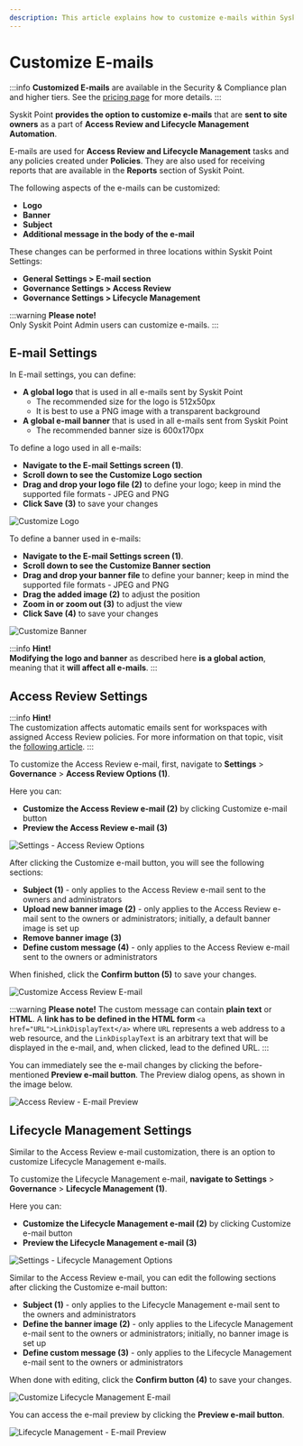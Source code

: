 ```yaml
---
description: This article explains how to customize e-mails within Syskit Point.
---
```


# Customize E-mails

:::info
**Customized E-mails** are available in the Security & Compliance plan and higher tiers. See the [pricing page](https://www.syskit.com/products/point/pricing/) for more details.
:::

Syskit Point **provides the option to customize e-mails** that are **sent to site owners** as a part of **Access Review and Lifecycle Management Automation**.  

E-mails are used for **Access Review and Lifecycle Management** tasks and any policies created under **Policies**. They are also used for receiving reports that are available in the **Reports** section of Syskit Point. 

The following aspects of the e-mails can be customized:

* **Logo**
* **Banner**
* **Subject**
* **Additional message in the body of the e-mail**

These changes can be performed in three locations within Syskit Point Settings:

* **General Settings &gt; E-mail section** 
* **Governance Settings &gt; Access Review** 
* **Governance Settings &gt; Lifecycle Management**

:::warning
**Please note!**  
Only Syskit Point Admin users can customize e-mails.
:::

## E-mail Settings

In E-mail settings, you can define:
 * **A global logo** that is used in all e-mails sent by Syskit Point
   * The recommended size for the logo is 512x50px
   * It is best to use a PNG image with a transparent background
 * **A global e-mail banner** that is used in all e-mails sent from Syskit Point
   * The recommended banner size is 600x170px 

To define a logo used in all e-mails:
* **Navigate to the E-mail Settings screen \(1\)**. 
* **Scroll down to see the Customize Logo section**
* **Drag and drop your logo file \(2\)** to define your logo; keep in mind the supported file formats - JPEG and PNG
* **Click Save \(3\)** to save your changes

![Customize Logo](../../static/img/customize-emails-define-logo.png)

To define a banner used in e-mails:
* **Navigate to the E-mail Settings screen \(1\)**. 
* **Scroll down to see the Customize Banner section**
* **Drag and drop your banner file** to define your banner; keep in mind the supported file formats - JPEG and PNG
* **Drag the added image \(2\)** to adjust the position
* **Zoom in or zoom out \(3\)** to adjust the view
* **Click Save \(4\)** to save your changes

![Customize Banner](../../static/img/customize-emails-define-banner.png)

:::info
**Hint!**  
**Modifying the logo and banner** as described here **is a global action**, meaning that it **will affect all e-mails**.
:::

## Access Review Settings

:::info
**Hint!**  
The customization affects automatic emails sent for workspaces with assigned Access Review policies. For more information on that topic, visit the [following article](../governance-and-automation/permissions-review/create-apply-access-review-policies.md).
:::

To customize the Access Review e-mail, first, navigate to **Settings** > **Governance** > **Access Review Options \(1\)**. 

Here you can:
* **Customize the Access Review e-mail \(2\)** by clicking Customize e-mail button 
* **Preview the Access Review e-mail \(3\)**

![Settings - Access Review Options](../../static/img/customize-emails-access-review-settings.png)

After clicking the Customize e-mail button, you will see the following sections:

* **Subject \(1\)** -  only applies to the Access Review e-mail sent to the owners and administrators
* **Upload new banner image \(2\)** - only applies to the Access Review e-mail sent to the owners or administrators; initially, a default banner image is set up
* **Remove banner image \(3\)**
* **Define custom message \(4\)** - only applies to the Access Review e-mail sent to the owners or administrators

When finished, click the **Confirm button \(5\)** to save your changes.

![Customize Access Review E-mail](../../static/img/customize-emails-access-review-dialog.png)

:::warning
**Please note!** 
The custom message can contain **plain text** or **HTML**. A **link has to be defined in the HTML form** `<a href="URL">LinkDisplayText</a>` where `URL` represents a web address to a web resource, and the `LinkDisplayText` is an arbitrary text that will be displayed in the e-mail, and, when clicked, lead to the defined URL.
:::


You can immediately see the e-mail changes by clicking the before-mentioned **Preview e-mail button**.
The Preview dialog opens, as shown in the image below.

![Access Review - E-mail Preview](../../static/img/customize-emails-access-review-preview.png)

## Lifecycle Management Settings

Similar to the Access Review e-mail customization, there is an option to customize Lifecycle Management e-mails.

To customize the Lifecycle Management e-mail, **navigate to Settings** > **Governance** > **Lifecycle Management \(1\)**.

Here you can:
* **Customize the Lifecycle Management e-mail \(2\)** by clicking Customize e-mail button 
* **Preview the Lifecycle Management e-mail \(3\)**

![Settings - Lifecycle Management Options](../../static/img/customize-emails-lifecycle-management-settings.png)

Similar to the Access Review e-mail, you can edit the following sections after clicking the Customize e-mail button:

* **Subject \(1\)** -  only applies to the Lifecycle Management e-mail sent to the owners and administrators
* **Define the banner image \(2\)** - only applies to the Lifecycle Management e-mail sent to the owners or administrators; initially, no banner image is set up
* **Define custom message \(3\)** - only applies to the Lifecycle Management e-mail sent to the owners or administrators

When done with editing, click the **Confirm button \(4\)** to save your changes.

![Customize Lifecycle Management E-mail](../../static/img/customize-emails-lifecycle-management-dialog.png)

You can access the e-mail preview by clicking the **Preview e-mail button**.

![Lifecycle Management - E-mail Preview](../../static/img/customize-emails-lifecycle-management-preview.png)
